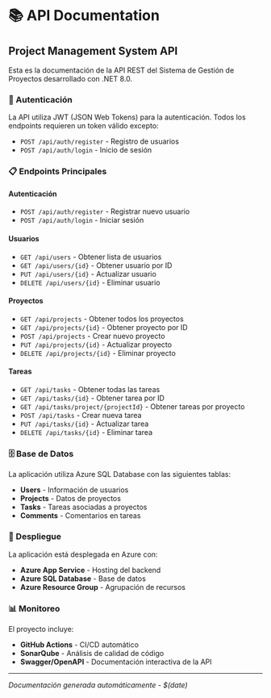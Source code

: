 # 📚 API Documentation

## Project Management System API

Esta es la documentación de la API REST del Sistema de Gestión de Proyectos desarrollado con .NET 8.0.

### 🔐 Autenticación

La API utiliza JWT (JSON Web Tokens) para la autenticación. Todos los endpoints requieren un token válido excepto:
- `POST /api/auth/register` - Registro de usuarios
- `POST /api/auth/login` - Inicio de sesión

### 📋 Endpoints Principales

#### Autenticación
- `POST /api/auth/register` - Registrar nuevo usuario
- `POST /api/auth/login` - Iniciar sesión

#### Usuarios
- `GET /api/users` - Obtener lista de usuarios
- `GET /api/users/{id}` - Obtener usuario por ID
- `PUT /api/users/{id}` - Actualizar usuario
- `DELETE /api/users/{id}` - Eliminar usuario

#### Proyectos
- `GET /api/projects` - Obtener todos los proyectos
- `GET /api/projects/{id}` - Obtener proyecto por ID
- `POST /api/projects` - Crear nuevo proyecto
- `PUT /api/projects/{id}` - Actualizar proyecto
- `DELETE /api/projects/{id}` - Eliminar proyecto

#### Tareas
- `GET /api/tasks` - Obtener todas las tareas
- `GET /api/tasks/{id}` - Obtener tarea por ID
- `GET /api/tasks/project/{projectId}` - Obtener tareas por proyecto
- `POST /api/tasks` - Crear nueva tarea
- `PUT /api/tasks/{id}` - Actualizar tarea
- `DELETE /api/tasks/{id}` - Eliminar tarea

### 🗄️ Base de Datos

La aplicación utiliza Azure SQL Database con las siguientes tablas:
- **Users** - Información de usuarios
- **Projects** - Datos de proyectos
- **Tasks** - Tareas asociadas a proyectos
- **Comments** - Comentarios en tareas

### 🚀 Despliegue

La aplicación está desplegada en Azure con:
- **Azure App Service** - Hosting del backend
- **Azure SQL Database** - Base de datos
- **Azure Resource Group** - Agrupación de recursos

### 📊 Monitoreo

El proyecto incluye:
- **GitHub Actions** - CI/CD automático
- **SonarQube** - Análisis de calidad de código
- **Swagger/OpenAPI** - Documentación interactiva de la API

---

*Documentación generada automáticamente - $(date)*